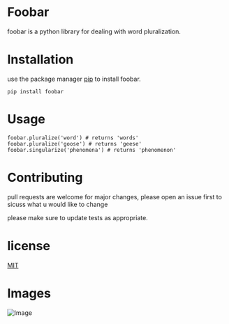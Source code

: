 # Foobar
foobar is a python library for dealing with word pluralization.
# Installation
use the package manager [pip](http://a.com) to install foobar.
```
pip install foobar
```
# Usage
```
foobar.pluralize('word') # returns 'words'
foobar.pluralize('goose') # returns 'geese'
foobar.singularize('phenomena') # returns 'phenomenon'
```
# Contributing
pull requests are welcome for major changes, please open an issue first to sicuss what u would like to change

please make sure to update tests as appropriate.

# license
[MIT](http://a.com)

# Images
![Image](http://url/a.png)

